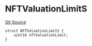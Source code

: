 # NFTValuationLimitS
[Git Source](https://github.com/thrackle-io/rules-engine/blob/eddb7b007d5e1a45b26b48a2e20785ba6487ee41/src/client/token/handler/diamond/RuleStorage.sol)


```solidity
struct NFTValuationLimitS {
    uint16 nftValuationLimit;
}
```

